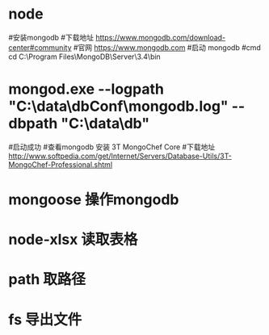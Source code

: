 # node
#安装mongodb
#下载地址  https://www.mongodb.com/download-center#community
#官网  https://www.mongodb.com
#启动 mongodb
#cmd cd C:\Program Files\MongoDB\Server\3.4\bin
# mongod.exe --logpath "C:\data\dbConf\mongodb.log" --dbpath "C:\data\db"
#启动成功
#查看mongodb 安装 3T MongoChef Core
#下载地址  http://www.softpedia.com/get/Internet/Servers/Database-Utils/3T-MongoChef-Professional.shtml

# mongoose 操作mongodb
# node-xlsx 读取表格
# path 取路径
# fs 导出文件
